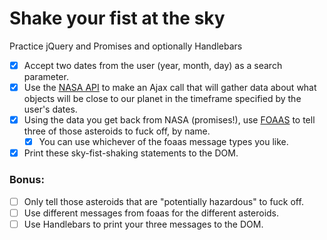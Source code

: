 # Shake your fist at the sky

Practice jQuery and Promises and optionally Handlebars
 
- [x] Accept two dates from the user (year, month, day) as a search parameter.
- [x] Use the [NASA API](https://api.nasa.gov/api.html#NeoWS) to make an Ajax call that will gather data about what objects will be close to our planet in the timeframe specified by the user's dates.
- [x] Using the data you get back from NASA (promises!), use [FOAAS](http://www.foaas.com/) to tell three of those asteroids to fuck off, by name.
    - [x] You can use whichever of the foaas message types you like.
- [x] Print these sky-fist-shaking statements to the DOM.
 
### Bonus: 

- [ ] Only tell those asteroids that are "potentially hazardous" to fuck off.
- [ ] Use different messages from foaas for the different asteroids.
- [ ] Use Handlebars to print your three messages to the DOM.